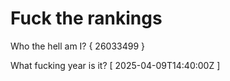 # Fuck the rankings

Who the hell am I?
{ 26033499 }

What fucking year is it?
[ 2025-04-09T14:40:00Z ]
